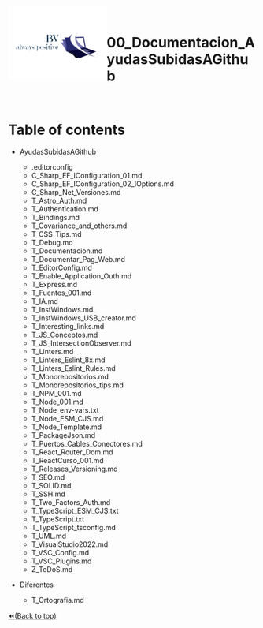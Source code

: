 <div>
	<div>
		<img src=https://raw.githubusercontent.com/Byron2016/00_forImages/main/images/Logo_01_00.png align=left alt=MyLogo width=200>
	</div>
	&nbsp;
	<div>
		<h1>00_Documentacion_AyudasSubidasAGithub</h1>
	</div>
</div>

&nbsp;

# Table of contents

- AyudasSubidasAGithub

  - .editorconfig
  - C_Sharp_EF_IConfiguration_01.md
  - C_Sharp_EF_IConfiguration_02_IOptions.md
  - C_Sharp_Net_Versiones.md
  - T_Astro_Auth.md
  - T_Authentication.md
  - T_Bindings.md
  - T_Covariance_and_others.md
  - T_CSS_Tips.md
  - T_Debug.md
  - T_Documentacion.md
  - T_Documentar_Pag_Web.md
  - T_EditorConfig.md
  - T_Enable_Application_Outh.md
  - T_Express.md
  - T_Fuentes_001.md
  - T_IA.md
  - T_InstWindows.md
  - T_InstWindows_USB_creator.md
  - T_Interesting_links.md
  - T_JS_Conceptos.md
  - T_JS_IntersectionObserver.md
  - T_Linters.md
  - T_Linters_Eslint_8x.md
  - T_Linters_Eslint_Rules.md
  - T_Monorepositorios.md
  - T_Monorepositorios_tips.md
  - T_NPM_001.md
  - T_Node_001.md
  - T_Node_env-vars.txt
  - T_Node_ESM_CJS.md
  - T_Node_Template.md
  - T_PackageJson.md
  - T_Puertos_Cables_Conectores.md
  - T_React_Router_Dom.md
  - T_ReactCurso_001.md
  - T_Releases_Versioning.md
  - T_SEO.md
  - T_SOLID.md
  - T_SSH.md
  - T_Two_Factors_Auth.md
  - T_TypeScript_ESM_CJS.txt
  - T_TypeScript.txt
  - T_TypeScript_tsconfig.md
  - T_UML.md
  - T_VisualStudio2022.md
  - T_VSC_Config.md
  - T_VSC_Plugins.md
  - Z_ToDoS.md

- Diferentes
  - T_Ortografia.md

[⏪(Back to top)](#table-of-contents)
